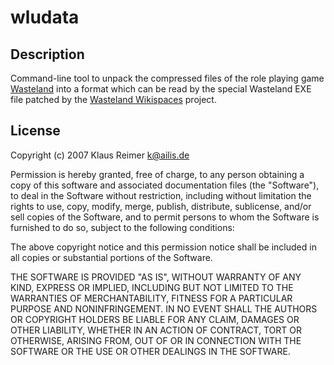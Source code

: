 wludata
=======

Description
-----------

Command-line tool to unpack the compressed files of the role playing game 
[Wasteland][1] into a format which can be read by the special Wasteland EXE
file patched by the [Wasteland Wikispaces][2] project.


License
-------

Copyright (c) 2007 Klaus Reimer <k@ailis.de>

Permission is hereby granted, free of charge, to any person obtaining a
copy of this software and associated documentation files (the "Software"),
to deal in the Software without restriction, including without limitation
the rights to use, copy, modify, merge, publish, distribute, sublicense,
and/or sell copies of the Software, and to permit persons to whom the
Software is furnished to do so, subject to the following conditions:

The above copyright notice and this permission notice shall be included in
all copies or substantial portions of the Software.

THE SOFTWARE IS PROVIDED "AS IS", WITHOUT WARRANTY OF ANY KIND, EXPRESS OR
IMPLIED, INCLUDING BUT NOT LIMITED TO THE WARRANTIES OF MERCHANTABILITY,
FITNESS FOR A PARTICULAR PURPOSE AND NONINFRINGEMENT. IN NO EVENT SHALL THE
AUTHORS OR COPYRIGHT HOLDERS BE LIABLE FOR ANY CLAIM, DAMAGES OR OTHER
LIABILITY, WHETHER IN AN ACTION OF CONTRACT, TORT OR OTHERWISE, ARISING
FROM, OUT OF OR IN CONNECTION WITH THE SOFTWARE OR THE USE OR OTHER
DEALINGS IN THE SOFTWARE.
  
[1]: http://en.wikipedia.org/wiki/Wasteland_(video_game) "Wasteland"
[2]: http://wasteland.wikispaces.com/Downloads "Wasteland Unencrypted"